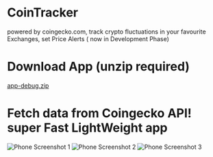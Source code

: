 # CoinTracker
powered by coingecko.com, track crypto fluctuations in your favourite Exchanges, set Price Alerts ( now in Development Phase)
# Download App (unzip required)
[app-debug.zip](https://github.com/Praveen-Eth/CoinTracker/files/10871293/app-debug.zip)
# Fetch data from Coingecko API! super Fast LightWeight app
![Phone Screenshot 1](https://user-images.githubusercontent.com/120575133/222438602-14e5f880-9e2d-4d98-83d0-3186a58fcc5f.jpg)
![Phone Screenshot 2](https://user-images.githubusercontent.com/120575133/222438629-7c0906e8-d597-420e-8fe8-9bd0790e708c.jpg)
![Phone Screenshot 3](https://user-images.githubusercontent.com/120575133/222438649-63463cb2-708f-4b24-bad7-844e8136e894.jpg)

